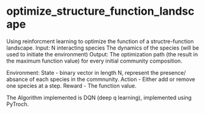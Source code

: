 # optimize_structure_function_landscape

Using reinforcment learning to optimize the function of a structre-function landscape.
Input:  N interacting species
        The dynamics of the species (will be used to initiate the environment)
Output: The optimization path (the result in the maximum function value) for every initial community composition.

Environment:
State - binary vector in length N, represent the presence/ absance of each species in the commnunity.
Action - Either add or remove one species at a step.
Reward - The function value. 

The Algorithm implemented is DQN (deep q learning), implemented using PyTroch.
